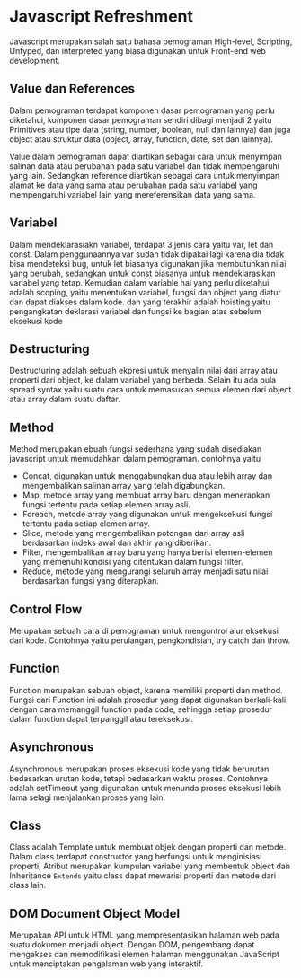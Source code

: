 # Javascript Refreshment

Javascript merupakan salah satu bahasa pemograman High-level, Scripting, Untyped, dan interpreted yang biasa digunakan untuk
Front-end web development.

## Value dan References

Dalam pemograman terdapat komponen dasar pemograman yang perlu diketahui, komponen dasar pemograman sendiri dibagi menjadi 2 yaitu Primitives atau tipe data (string, number, boolean, null dan lainnya) dan juga object atau struktur data (object, array, function, date, set dan lainnya).

Value dalam pemograman dapat diartikan sebagai cara untuk menyimpan salinan data atau perubahan pada satu variabel dan tidak mempengaruhi yang lain. Sedangkan reference diartikan sebagai cara untuk menyimpan alamat ke data yang sama atau perubahan pada satu variabel yang mempengaruhi variabel lain yang mereferensikan data yang sama.

## Variabel

Dalam mendeklarasiakn variabel, terdapat 3 jenis cara yaitu var, let dan const. Dalam penggunaannya var sudah tidak dipakai lagi karena dia tidak bisa mendeteksi bug, untuk let biasanya digunakan jika membutuhkan nilai yang berubah, sedangkan untuk const biasanya untuk mendeklarasikan variabel yang tetap.
Kemudian dalam variable hal yang perlu diketahui adalah scoping, yaitu menentukan variabel, fungsi dan object yang diatur dan dapat diakses dalam kode. dan yang terakhir adalah hoisting yaitu pengangkatan deklarasi variabel dan fungsi ke bagian atas sebelum eksekusi kode

## Destructuring

Destructuring adalah sebuah ekpresi untuk menyalin nilai dari array atau properti dari object, ke dalam variabel yang berbeda. Selain itu ada pula spread syntax yaitu suatu cara untuk memasukan semua elemen dari object atau array dalam suatu daftar.

## Method

Method merupakan ebuah fungsi sederhana yang sudah disediakan javascript untuk memudahkan dalam pemograman. contohnya yaitu

- Concat, digunakan untuk menggabungkan dua atau lebih array dan mengembalikan salinan array yang telah digabungkan.
- Map, metode array yang membuat array baru dengan menerapkan fungsi tertentu pada setiap elemen array asli.
- Foreach, metode array yang digunakan untuk mengeksekusi fungsi tertentu pada setiap elemen array.
- Slice, metode yang mengembalikan potongan dari array asli berdasarkan indeks awal dan akhir yang diberikan.
- Filter, mengembalikan array baru yang hanya berisi elemen-elemen yang memenuhi kondisi yang ditentukan dalam fungsi filter.
- Reduce, metode yang mengurangi seluruh array menjadi satu nilai berdasarkan fungsi yang diterapkan.

## Control Flow

Merupakan sebuah cara di pemograman untuk mengontrol alur eksekusi dari kode. Contohnya yaitu perulangan, pengkondisian, try catch dan throw.

## Function

Function merupakan sebuah object, karena memiliki properti dan method. Fungsi dari Function ini adalah prosedur yang dapat digunakan berkali-kali dengan cara memanggil function pada code, sehingga setiap prosedur dalam function dapat terpanggil atau tereksekusi.

## Asynchronous

Asynchronous merupakan proses eksekusi kode yang tidak berurutan bedasarkan urutan kode, tetapi bedasarkan waktu proses. Contohnya adalah setTimeout yang digunakan untuk menunda proses eksekusi lebih lama selagi menjalankan proses yang lain.

## Class

Class adalah Template untuk membuat objek dengan properti dan metode. Dalam class terdapat constructor yang berfungsi untuk menginisiasi properti, Atribut merupakan kumpulan variabel yang membentuk object dan Inheritance `Extends` yaitu class dapat mewarisi properti dan metode dari class lain.

## DOM Document Object Model

Merupakan API untuk HTML yang mempresentasikan halaman web pada suatu dokumen menjadi object. Dengan DOM, pengembang dapat mengakses dan memodifikasi elemen halaman menggunakan JavaScript untuk menciptakan pengalaman web yang interaktif.
